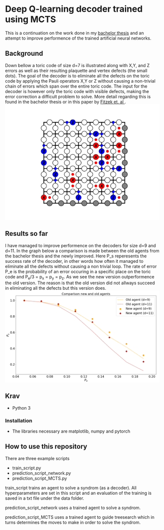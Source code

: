 # Deep Q-learning decoder trained using MCTS 
This is a continuation on the work done in my [bachelor thesis](https://odr.chalmers.se/bitstream/20.500.12380/300901/1/TIFX04-20-73%2c%20kandidatrapport.pdf) and an attempt to improve performence of the trained artificial neural networks.  

## Background
Down bellow a toric code of size d=7 is illustrated along with X,Y, and Z errors as well as their resulting plaquette and vertex defects (the small dots). The goal of the decoder is to eliminate all the defects on the toric code by applying the Pauli operators X,Y or Z without causing a non-trivial chain of errors which span over the entire toric code. The input for the decoder is however only the toric code with visible defects, making the error correction a difficult problem to solve. More detail regarding this is found in the bachelor thesis or in this paper by [Fitzek et. al ](https://arxiv.org/pdf/1912.12919.pdf). 
![](docs/visual/toric_code_gif.gif)

## Results so far
I have managed to improve performence on the decoders for size d=9 and d=11. In the graph below a comparison is made between the old agents from the bachelor thesis and the newly improved. Here P_s reperesents the success rate of the decoder, in other words how often it managed to eliminate all the defects without causing a non trivial loop. The rate of error P_e is the probability of an error occuring in a specific place on the toric code and P<sub>e</sub>/3 = p<sub>x</sub> = p<sub>y</sub> = p<sub>z</sub>. As we see the new version outperformence the old version. The reason is that the old version did not allways succeed in eliminating all the defects but this version does.
![](docs/visual/result.png)


## Krav 
- Python 3
 
### Installation 
- The libraries necessary are matplotlib, numpy and pytorch

## How to use this repository
There are three example scripts
- train_script.py
- prediction_script_network.py
- prediction_script_MCTS.py

train_script trains an agent to solve a syndrom (as a decoder). All hyperparameters are set in this script and an evaluation of the training is saved in a txt file under the data folder.

prediction_script_network uses a trained agent to solve a syndrom.

prediction_script_MCTS uses a trained agent to guide treesearch which in turns determines the moves to make in order to solve the syndrom. 



